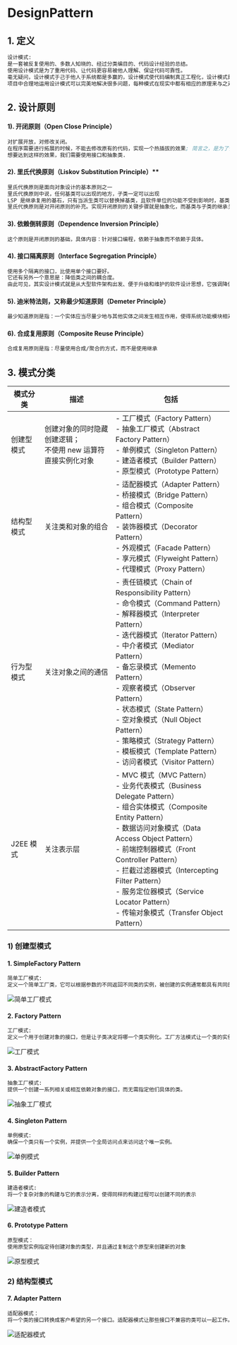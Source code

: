 # DesignPattern
## 1. 定义
```asm
设计模式:
是一套被反复使用的、多数人知晓的、经过分类编目的、代码设计经验的总结。
使用设计模式是为了重用代码、让代码更容易被他人理解、保证代码可靠性。 
毫无疑问，设计模式于己于他人于系统都是多赢的，设计模式使代码编制真正工程化，设计模式是软件工程的基石，如同大厦的一块块砖石
项目中合理地运用设计模式可以完美地解决很多问题，每种模式在现实中都有相应的原理来与之对应，每种模式都描述了一个在我们周围不断重复发生的问题，以及该问题的核心解决方案，这也是设计模式能被广泛应用的原因。
```
## 2. 设计原则
#### **1). 开闭原则（Open Close Principle）**
```asm
对扩展开放，对修改关闭。
在程序需要进行拓展的时候，不能去修改原有的代码，实现一个热插拔的效果; 简言之，是为了使程序的扩展性好，易于维护和升级。
想要达到这样的效果，我们需要使用接口和抽象类.
```

#### 2). 里氏代换原则（Liskov Substitution Principle）**
```asm
里氏代换原则是面向对象设计的基本原则之一
里氏代换原则中说，任何基类可以出现的地方，子类一定可以出现
LSP 是继承复用的基石，只有当派生类可以替换掉基类，且软件单位的功能不受到影响时，基类才能真正被复用，而派生类也能够在基类的基础上增加新的行为
里氏代换原则是对开闭原则的补充。实现开闭原则的关键步骤就是抽象化，而基类与子类的继承关系就是抽象化的具体实现，所以里氏代换原则是对实现抽象化的具体步骤的规范
```

#### 3). 依赖倒转原则（Dependence Inversion Principle）
```asm
这个原则是开闭原则的基础，具体内容：针对接口编程，依赖于抽象而不依赖于具体。
```

#### 4). 接口隔离原则（Interface Segregation Principle）
```asm
使用多个隔离的接口，比使用单个接口要好。
它还有另外一个意思是：降低类之间的耦合度。
由此可见，其实设计模式就是从大型软件架构出发、便于升级和维护的软件设计思想，它强调降低依赖，降低耦合。
```

#### 5). 迪米特法则，又称最少知道原则（Demeter Principle）
```asm
最少知道原则是指：一个实体应当尽量少地与其他实体之间发生相互作用，使得系统功能模块相对独立。
```

#### 6). 合成复用原则（Composite Reuse Principle）
```asm
合成复用原则是指：尽量使用合成/聚合的方式，而不是使用继承
```

## 3. 模式分类
 
模式分类 | 描述 | 包括
---|---|---
创建型模式 | 创建对象的同时隐藏创建逻辑；<br>不使用 new 运算符直接实例化对象 | - 工厂模式（Factory Pattern）<br> - 抽象工厂模式（Abstract Factory Pattern）<br>- 单例模式（Singleton Pattern）<br>- 建造者模式（Builder Pattern）<br>- 原型模式（Prototype Pattern）
结构型模式 | 关注类和对象的组合 | - 适配器模式（Adapter Pattern）<br>- 桥接模式（Bridge Pattern）<br>- 组合模式（Composite Pattern）<br>- 装饰器模式（Decorator Pattern）<br>- 外观模式（Facade Pattern）<br>- 享元模式（Flyweight Pattern）<br>- 代理模式（Proxy Pattern）
行为型模式 | 关注对象之间的通信 | 	- 责任链模式（Chain of Responsibility Pattern）<br>- 命令模式（Command Pattern）<br>- 解释器模式（Interpreter Pattern）<br>- 迭代器模式（Iterator Pattern）<br>- 中介者模式（Mediator Pattern）<br>- 备忘录模式（Memento Pattern）<br>- 观察者模式（Observer Pattern）<br>- 状态模式（State Pattern）<br>- 空对象模式（Null Object Pattern）<br>- 策略模式（Strategy Pattern）<br>- 模板模式（Template Pattern）<br>- 访问者模式（Visitor Pattern）
J2EE 模式 | 关注表示层 | - MVC 模式（MVC Pattern）<br>- 业务代表模式（Business Delegate Pattern）<br>- 组合实体模式（Composite Entity Pattern）<br>- 数据访问对象模式（Data Access Object Pattern）<br>- 前端控制器模式（Front Controller Pattern）<br>- 拦截过滤器模式（Intercepting Filter Pattern）<br>- 服务定位器模式（Service Locator Pattern）<br>- 传输对象模式（Transfer Object Pattern）

### 1) 创建型模式
#### 1. SimpleFactory Pattern
```asm
简单工厂模式:
定义一个简单工厂类，它可以根据参数的不同返回不同类的实例，被创建的实例通常都具有共同的父类
```
![简单工厂模式](http://i2.tiimg.com/738210/0243bf29e113e9bf.png)

#### 2. Factory Pattern
```asm
工厂模式:
定义一个用于创建对象的接口，但是让子类决定将哪一个类实例化。工厂方法模式让一个类的实例化延迟到其子类
```
![工厂模式](http://i2.tiimg.com/738210/6c25b1a76d1f434e.png)

#### 3. AbstractFactory Pattern
```asm
抽象工厂模式:
提供一个创建一系列相关或相互依赖对象的接口，而无需指定他们具体的类。
```
![抽象工厂模式](http://i2.tiimg.com/738210/9b45176135648761.png)

#### 4. Singleton Pattern
```asm
单例模式:
确保一个类只有一个实例，并提供一个全局访问点来访问这个唯一实例。
```
![单例模式](http://i2.tiimg.com/738210/8496b7378726243c.png)

#### 5. Builder Pattern
```asm
建造者模式:
将一个复杂对象的构建与它的表示分离，使得同样的构建过程可以创建不同的表示
```
![建造者模式](http://i2.tiimg.com/738210/5320680937849071.png)

#### 6. Prototype Pattern
```asm
原型模式：
使用原型实例指定待创建对象的类型，并且通过复制这个原型来创建新的对象
```
![原型模式](http://i1.fuimg.com/738210/9be79ec5acd7f0a6.png)

### 2) 结构型模式
#### 7. Adapter Pattern
```asm
适配器模式：
将一个类的接口转换成客户希望的另一个接口。适配器模式让那些接口不兼容的类可以一起工作。
```
![适配器模式](http://i2.tiimg.com/738210/ed1d134a5d99ce44.png)